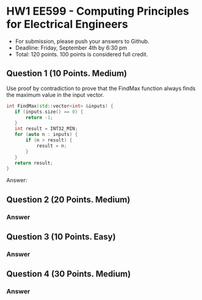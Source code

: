 
# HW1 EE599 - Computing Principles for Electrical Engineers

- For submission, please push your answers to Github.
- Deadline: Friday, September 4th by 6:30 pm
- Total: 120 points. 100 points is considered full credit.

## Question 1 (10 Points. Medium)
Use proof by contradiction to prove that the FindMax function always finds the maximum value in the input vector.
```cpp
int FindMax(std::vector<int> &inputs) {
   if (inputs.size() == 0) {
       return -1;
   }
   int result = INT32_MIN;
   for (auto n : inputs) {
       if (n > result) {
           result = n;
       }
   }
   return result;
}
```
Answer: 

## Question 2 (20 Points. Medium)

### Answer

## Question 3 (10 Points. Easy)

### Answer

## Question 4 (30 Points. Medium)

### Answer
